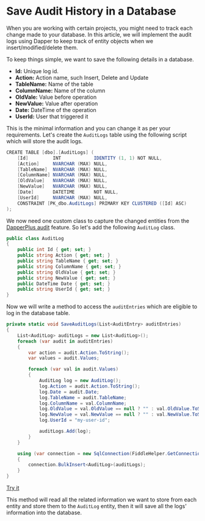 # Save Audit History in a Database

When you are working with certain projects, you might need to track each change made to your database. In this article, we will implement the audit logs using Dapper to keep track of entity objects when we insert/modified/delete them.

To keep things simple, we want to save the following details in a database.

 - **Id:** Unique log id.
 - **Action:** Action name, such Insert, Delete and Update
 - **TableName:** Name of the table
 - **ColumnName:** Name of the column
 - **OldVale:** Value before operation
 - **NewValue:** Value after operation
 - **Date:** DateTime of the operation
 - **UserId:** User that triggered it
 
This is the minimal information and you can change it as per your requirements. Let's create the `AuditLogs` table using the following script which will store the audit logs.

```csharp
CREATE TABLE [dbo].[AuditLogs] (
    [Id]         INT            IDENTITY (1, 1) NOT NULL,
    [Action]     NVARCHAR (MAX) NULL,
    [TableName]  NVARCHAR (MAX) NULL,
    [ColumnName] NVARCHAR (MAX) NULL,
    [OldValue]   NVARCHAR (MAX) NULL,
    [NewValue]   NVARCHAR (MAX) NULL,
    [Date]       DATETIME       NOT NULL,
    [UserId]     NVARCHAR (MAX) NULL,
    CONSTRAINT [PK_dbo.AuditLogs] PRIMARY KEY CLUSTERED ([Id] ASC)
);
```

We now need one custom class to capture the changed entities from the [DapperPlus audit](../../options-summary/audit.md) feature. So let's add the following `AuditLog` class.

```csharp
public class AuditLog
{
    public int Id { get; set; }
    public string Action { get; set; }
    public string TableName { get; set; }
    public string ColumnName { get; set; }
    public string OldValue { get; set; }
    public string NewValue { get; set; }
    public DateTime Date { get; set; }
    public string UserId { get; set; }
}

```

Now we will write a method to access the `auditEntries` which are eligible to log in the database table.

```csharp
private static void SaveAuditLogs(List<AuditEntry> auditEntries)
{
    List<AuditLog> auditLogs = new List<AuditLog>();
    foreach (var audit in auditEntries)
    {
        var action = audit.Action.ToString();
        var values = audit.Values;

        foreach (var val in audit.Values)
        {
            AuditLog log = new AuditLog();
            log.Action = audit.Action.ToString();                       
            log.Date = audit.Date;
            log.TableName = audit.TableName;
            log.ColumnName = val.ColumnName;
            log.OldValue = val.OldValue == null ? "" : val.OldValue.ToString();
            log.NewValue = val.NewValue == null ? "" : val.NewValue.ToString();
            log.UserId = "my-user-id";

            auditLogs.Add(log);
        }
    }

    using (var connection = new SqlConnection(FiddleHelper.GetConnectionStringSqlServer()))
    {
        connection.BulkInsert<AuditLog>(auditLogs);
    }
}
```
[Try it](https://dotnetfiddle.net/A3UaWJ)

This method will read all the related information we want to store from each entity and store them to the `AuditLog` entity, then it will save all the logs' information into the database.
